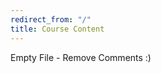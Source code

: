 ```yaml
---
redirect_from: "/"
title: Course Content
---
```


Empty File - Remove Comments :)
<!--  # Upskilling Equinor Personnel on Prompt Engineering tools / AI

- **Introduction to AI/ML**: This topic will cover the basics of AI, history, and applications in various industries, including engineering, but specifically for O/G
- **Data is Centric**: Whether we use a model-based, data driven or hybrid methods, it is important to leverage system data to gain knowledge of the system and make educated choices for product and process improvements. 
- **Integrated Design**: As much as possible, feedback mechanisms will also help improve technology by integrating observations from the current system into actions and decisions. Both for real time and non real time applications
- **AI in Engineering**, Design and Development: This topic will cover the applications of AI in design and development, including generative design, simulation, and optimization. Also covering aspects of predictive maintenance, quality control and process optimization
- **Prompt** **Engineering** for Equinor: How can we leverage AI tools to help with daily on the job tasks? ChatGPT as an example


# LLM examples and concept
- LLM stands for Large Language Model
- Public chat tool : https://chat.openai.com
- Equinor Internal tool: Chatbot UI - https://main-equinor-chat-prod.radix.equinor.com/

- How does LLM work ?
  - LLM works by taking user inputs and generating responses using trained models that analyze patterns and relationships between words and phrases in large data sets. 
  - The models use algorithms and statistical methods to generate accurate and contextually appropriate responses.
  - **Memory/Context**: The LLM keeps in memory the context of the conversation/original discussion and takes it into account when formulating response
  - **Randomness/unpredictability**: This is built in feature/characteristic in LLM. If you keep asking the same question over and over, you will end up with a variety of answers. It may be very similar but not the same 
  - **What is prompt?** It s a message/input/cue that the LLM can leverage from the user to remember/build upon to formulate an interactive response
  - **Pattern of the prompt** is important: This sets the context, gives specificity, or direction how the output will be tailored and framed. Generic prompts will give more generic answers that may or may not be scoped enough
  - **The persona pattern**: ability of the model to generate responses consistent with particular persona or style, such as requesting a deep detailed, general info, specific language in industry, etc… 

# Prompt Engineering for Equinor:
- How can we leverage AI tools to help with daily on the job tasks? **ChatGPT a strong enabler**
- Prompt Engineering is not for “Engineering” only, it is for everything. We need engineered decisions for Finance, Manufacturing, Marketing, Physics and many other domains in our daily tasks
- Different levels of audience:
  - Beginners: For those who need general information, quick answers to general questions for example
  - Medium level users: Those who need a little more. Such as helping with literature survey on specific topics, provide some analytics in some cases, troubleshoot an error with a code or providing templates for algorithms, improving or commenting drafted work, etc
  - Advance level users: Integrate tool functionality and customize it for an internal application within the company as an example. Useful when developing new products, obtain quick solutions to technical problems such as software bugs and errors, software optimization for multiple programming languages and Operating Systems. 

# ChatGPT for Beginners
- Introduction to ChatGPT: Provide an overview of what ChatGPT is and how it can be used within the oil and gas industry.
- Basic ChatGPT Usage: Teach the basics of how to use ChatGPT, including how to ask questions, how to interpret the responses, and how to refine the search results.
- Industry-Specific Terminology: Provide a list of industry-specific terms and acronyms that ChatGPT can help beginners understand.
- Common Questions and Answers: Compile a list of common questions and answers that beginners may have about the oil and gas industry, such as what is fracking, what is a rig, and what is a wellhead.

# ChatGPT for Medium Level Users
- Advanced ChatGPT Usage: Teach the more advanced features of ChatGPT, such as how to use it to analyze data, generate reports, and make predictions.
- Industry-Specific Applications: Provide examples of how ChatGPT can be used within the oil and gas industry, such as for reservoir modeling, drilling optimization, and pipeline monitoring.
- Data Analysis and Visualization: Teach how to use ChatGPT to analyze and visualize data, including how to create charts, graphs, and maps.
- Collaboration and Knowledge Sharing: Teach how to use ChatGPT for collaboration and knowledge sharing within the company, such as sharing best practices, lessons learned, and success stories.

# ChatGPT for Advanced Level Users
- Customization and Integration: Teach how to customize and integrate ChatGPT with other tools and systems within the company, such as data management systems, analytics platforms, and workflow automation tools.
- AI and Machine Learning: Teach how ChatGPT uses AI and machine learning algorithms to improve its performance and accuracy, and how to use these algorithms to develop custom solutions for the company.
- Advanced Analytics and Predictive Modeling: Teach how to use ChatGPT for advanced analytics and predictive modeling, including how to develop custom models and algorithms for specific use cases.
- Innovation and Research: Teach how to use ChatGPT for innovation and research within the company, such as exploring new technologies, identifying emerging trends, and developing new products and services.

# Multiple Applications

-->

<!--How companies are putting embedded genAI to good use | Computerworld -->

<!--
- Embedded generative AI is being used in various industries.
- Embedded generative AI involves using AI algorithms to generate new content or designs based on existing data.
- In the automotive industry, embedded generative AI can be used to design and optimize car parts and components.
- In the healthcare industry, embedded generative AI can be used to develop new drugs and treatments.
- In the fashion industry, embedded generative AI can be used to design and create new clothing and accessories.
- In the gaming industry, embedded generative AI can be used to create new game levels and characters.
- Embedded generative AI can also be used in architecture, art, and other creative fields.
- Potential of embedded generative AI to benefit various industries and create new opportunities for innovation and growth.


# What does it entail? 

-->


<!--How to train your chatbot through prompt engineering | Computerworld -->

<!--
- Key issue : Prompt engineering in training chatbots.
- Prompt engineering involves crafting prompts that produce specific responses from the chatbot.
- Effective prompts use natural language, provide context, and avoid ambiguity.
- Testing and refining prompts is important to ensure the chatbot provides the desired responses.
- Prompt engineering is crucial in creating chatbots that provide useful and relevant information to users within the company


# Benefits / Challenges 

-->
<!--OpenAI releases enterprise-grade version of ChatGPT - The Verge
summarize the patent described here: https://patents.google.com/patent/US10928195B2
 -->

<!--
- ChatGPT is a language model developed by OpenAI that can generate human-like responses to text-based queries.
- In its enterprise-grade version, it is designed to meet the needs of businesses and organizations.
- This version includes features such as improved performance, enhanced security, and customizable training data.
- Some of the potential benefits of using the enterprise-grade version of ChatGPT, include improved customer service, increased efficiency, and reduced costs.
- Some of the potential risks of using ChatGPT include the risk of bias and the need for transparency in AI systems.
- Accuracy wise, take it with a grain of salt ! Sometimes the information is not accurate or even false…
- Need to emphasize the potential of ChatGPT to transform enterprise applications and create new opportunities for businesses, but we also need responsible AI development and deployment.
  
# Snippets from ChatGPT erroneous answer  
- In this extracted chat session, we were asking about the company stock size /ownership and the tool returned some details on that, but it wasn’t quite clear …

- Then we prompt  the tool to rephrase the answer …

- And then again specifically on the ambiguous sentence … 

- And then it confess about its mistake before it corrects it.

![Alt text](image-2.png)


## Links

You can create links in Markdown using the following syntax:

[Link text](URL "Optional title")

Here's an example link:

[Example Link](https://www.example.com "Example Link")

## Blockquotes

You can create blockquotes in Markdown using the following syntax:

> This is a blockquote.

## Code Blocks

You can include code blocks in Markdown using the following syntax:

```python
def greet(name):
    print(f"Hello, {name}!")
```

Add Interpretation

greet("Alice")

-->
